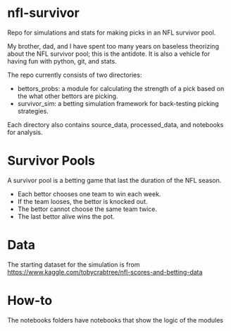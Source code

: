 # nfl-survivor
Repo for simulations and stats for making picks in an NFL survivor pool.

My brother, dad, and I have spent too many years on baseless theorizing about the NFL survivor pool; this is the antidote.  It is also a vehicle for having fun with python, git, and stats.  

The repo currently consists of two directories:
* bettors_probs: a module for calculating the strength of a pick based on the what other bettors are picking.    
* survivor_sim: a betting simulation framework for back-testing picking strategies.

Each directory also contains source_data, processed_data, and notebooks for analysis.  

# Survivor Pools
A survivor pool is a betting game that last the duration of the NFL season.  
* Each bettor chooses one team to win each week.  
* If the team looses, the bettor is knocked out.  
* The bettor cannot choose the same team twice.  
* The last bettor alive wins the pot.  

# Data
The starting dataset for the simulation is from https://www.kaggle.com/tobycrabtree/nfl-scores-and-betting-data

# How-to
The notebooks folders have notebooks that show the logic of the modules
